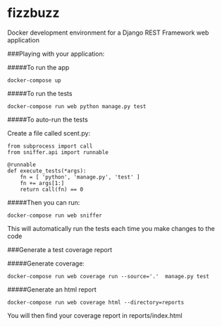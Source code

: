 # fizzbuzz
Docker development environment for a Django REST Framework web application

###Playing with your application:

#####To run the app

`docker-compose up`

#####To run the tests

`docker-compose run web python manage.py test`

#####To auto-run the tests

Create a file called scent.py:

```
from subprocess import call
from sniffer.api import runnable

@runnable
def execute_tests(*args):
    fn = [ 'python', 'manage.py', 'test' ]
    fn += args[1:]
    return call(fn) == 0
```

#####Then you can run:

`docker-compose run web sniffer`

This will automatically run the tests each time you make changes to the code

###Generate a test coverage report

#####Generate coverage:

`docker-compose run web coverage run --source='.'  manage.py test`

#####Generate an html report

`docker-compose run web coverage html --directory=reports`

You will then find your coverage report in reports/index.html
